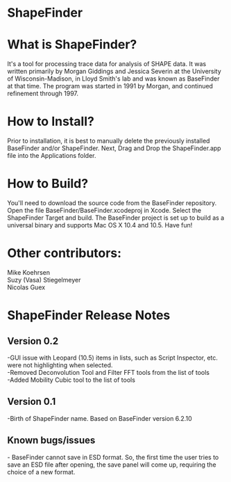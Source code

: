 ShapeFinder
===========

<h1>What is ShapeFinder?</h1>
It's a tool for processing trace data for analysis of SHAPE data.  It was written primarily by Morgan Giddings and Jessica Severin at the University of Wisconsin-Madison, in Lloyd Smith's lab and was known as BaseFinder at that time.  The program was started in 1991 by Morgan, and continued refinement through 1997.  

<h1>How to Install?</h1>
Prior to installation, it is best to manually delete the previously installed BaseFinder and/or ShapeFinder.  Next, Drag and Drop the ShapeFinder.app file into the Applications folder.  

<h1>How to Build?</h1>
You'll need to download the source code from the BaseFinder repository.  Open the file BaseFinder/BaseFinder.xcodeproj in Xcode.  Select the ShapeFinder Target and build.  The BaseFinder project is set up to build as a universal binary and supports Mac OS X 10.4 and 10.5. Have fun! 


<h1>Other contributors:</h1>
Mike Koehrsen<br>
Suzy (Vasa) Stiegelmeyer<br>
Nicolas Guex<br>


<h1>ShapeFinder Release Notes</h1>
<h2>Version 0.2</h2>
-GUI issue with Leopard (10.5) items in lists, such as Script Inspector, etc. were not highlighting when selected.<br>
-Removed Deconvolution Tool and Filter FFT tools from the list of tools<br>
-Added Mobility Cubic tool to the list of tools<br>

<h2>Version 0.1</h2>
-Birth of ShapeFinder name.  Based on BaseFinder version 6.2.10

<h2>Known bugs/issues</h2>
- BaseFinder cannot save in ESD format.  So, the first time the user tries to save an ESD file after opening, the save panel will come up, requiring the choice of a new format.
 
